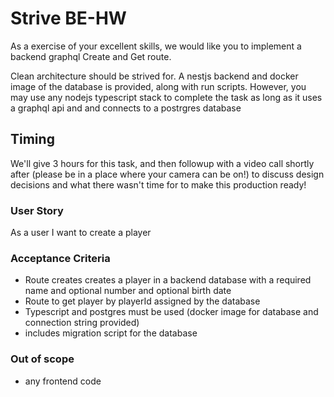 # Strive BE-HW

As a exercise of your excellent skills, we would like you to implement a backend graphql Create and Get route.

Clean architecture should be strived for.  A nestjs backend and docker image of the database is provided, along with run scripts.  However, you may use any nodejs typescript stack to complete the task as long as it uses a graphql api and and connects to a postrgres database

## Timing

We'll give 3 hours for this task, and then followup with a video call shortly after (please be in a place where your camera can be on!) to discuss design decisions and what there wasn't time for to make this production ready! 

### User Story

As a user I want to create a player

### Acceptance Criteria

- Route creates creates a player in a backend database with a required name and optional number and optional birth date
- Route to get player by playerId assigned by the database
- Typescript and postgres must be used (docker image for database and connection string provided)
- includes migration script for the database

### Out of scope

- any frontend code


